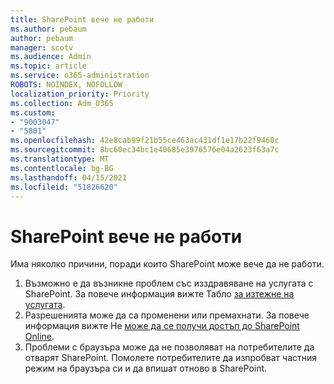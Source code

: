 ```yaml
---
title: SharePoint вече не работи
ms.author: pebaum
author: pebaum
manager: scotv
ms.audience: Admin
ms.topic: article
ms.service: o365-administration
ROBOTS: NOINDEX, NOFOLLOW
localization_priority: Priority
ms.collection: Adm_O365
ms.custom:
- "9003047"
- "5801"
ms.openlocfilehash: 42e8cab99f21b55ce463ac431df1e17b22f9460c
ms.sourcegitcommit: 8bc60ec34bc1e40685e3976576e04a2623f63a7c
ms.translationtype: MT
ms.contentlocale: bg-BG
ms.lasthandoff: 04/15/2021
ms.locfileid: "51826620"
---
```

# <a name="sharepoint-is-no-longer-working"></a>SharePoint вече не работи

Има няколко причини, поради които SharePoint може вече да не работи.

1. Възможно е да възникне проблем със изздравяване на услугата с SharePoint. За повече информация вижте Табло [за изтежне на услугата](https://admin.microsoft.com/AdminPortal/Home#/servicehealth).
2. Разрешенията може да са променени или премахнати. За повече информация вижте Не [може да се получи достъп до SharePoint Online](https://docs.microsoft.com/sharepoint/troubleshoot/sharing-and-permissions/sharepoint-online-inaccessible).
3. Проблеми с браузъра може да не позволяват на потребителите да отварят SharePoint. Помолете потребителите да изпробват частния режим на браузъра си и да впишат отново в SharePoint.